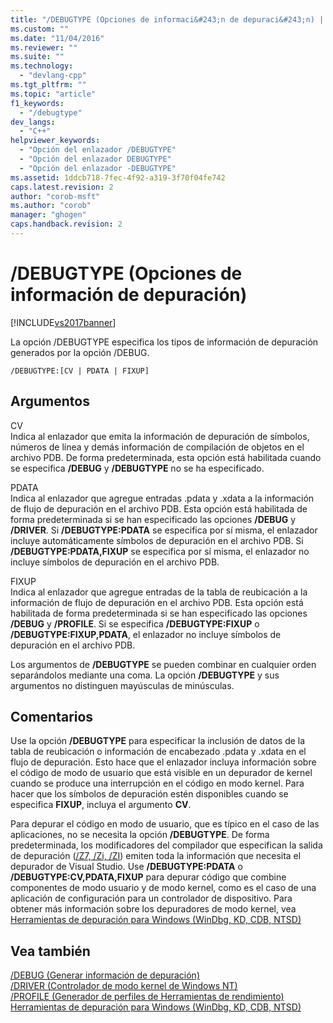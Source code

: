```yaml
---
title: "/DEBUGTYPE (Opciones de informaci&#243;n de depuraci&#243;n) | Microsoft Docs"
ms.custom: ""
ms.date: "11/04/2016"
ms.reviewer: ""
ms.suite: ""
ms.technology: 
  - "devlang-cpp"
ms.tgt_pltfrm: ""
ms.topic: "article"
f1_keywords: 
  - "/debugtype"
dev_langs: 
  - "C++"
helpviewer_keywords: 
  - "Opción del enlazador /DEBUGTYPE"
  - "Opción del enlazador DEBUGTYPE"
  - "Opción del enlazador -DEBUGTYPE"
ms.assetid: 1ddcb718-7fec-4f92-a319-3f70f04fe742
caps.latest.revision: 2
author: "corob-msft"
ms.author: "corob"
manager: "ghogen"
caps.handback.revision: 2
---
```

# /DEBUGTYPE (Opciones de informaci&#243;n de depuraci&#243;n)
[!INCLUDE[vs2017banner](../../assembler/inline/includes/vs2017banner.md)]

La opción \/DEBUGTYPE especifica los tipos de información de depuración generados por la opción \/DEBUG.  
  
```  
/DEBUGTYPE:[CV | PDATA | FIXUP]  
```  
  
## Argumentos  
 CV  
 Indica al enlazador que emita la información de depuración de símbolos, números de línea y demás información de compilación de objetos en el archivo PDB.  De forma predeterminada, esta opción está habilitada cuando se especifica **\/DEBUG** y **\/DEBUGTYPE** no se ha especificado.  
  
 PDATA  
 Indica al enlazador que agregue entradas .pdata y .xdata a la información de flujo de depuración en el archivo PDB.  Esta opción está habilitada de forma predeterminada si se han especificado las opciones **\/DEBUG** y **\/DRIVER**.  Si **\/DEBUGTYPE:PDATA** se especifica por sí misma, el enlazador incluye automáticamente símbolos de depuración en el archivo PDB.  Si **\/DEBUGTYPE:PDATA,FIXUP** se especifica por sí misma, el enlazador no incluye símbolos de depuración en el archivo PDB.  
  
 FIXUP  
 Indica al enlazador que agregue entradas de la tabla de reubicación a la información de flujo de depuración en el archivo PDB.  Esta opción está habilitada de forma predeterminada si se han especificado las opciones **\/DEBUG** y **\/PROFILE**.  Si se especifica **\/DEBUGTYPE:FIXUP** o **\/DEBUGTYPE:FIXUP,PDATA**, el enlazador no incluye símbolos de depuración en el archivo PDB.  
  
 Los argumentos de **\/DEBUGTYPE** se pueden combinar en cualquier orden separándolos mediante una coma.  La opción **\/DEBUGTYPE** y sus argumentos no distinguen mayúsculas de minúsculas.  
  
## Comentarios  
 Use la opción **\/DEBUGTYPE** para especificar la inclusión de datos de la tabla de reubicación o información de encabezado .pdata y .xdata en el flujo de depuración.  Esto hace que el enlazador incluya información sobre el código de modo de usuario que está visible en un depurador de kernel cuando se produce una interrupción en el código en modo kernel.  Para hacer que los símbolos de depuración estén disponibles cuando se especifica **FIXUP**, incluya el argumento **CV**.  
  
 Para depurar el código en modo de usuario, que es típico en el caso de las aplicaciones, no se necesita la opción **\/DEBUGTYPE**.  De forma predeterminada, los modificadores del compilador que especifican la salida de depuración \([\/Z7, \/Zi, \/ZI](../../build/reference/z7-zi-zi-debug-information-format.md)\) emiten toda la información que necesita el depurador de Visual Studio.  Use **\/DEBUGTYPE:PDATA** o **\/DEBUGTYPE:CV,PDATA,FIXUP** para depurar código que combine componentes de modo usuario y de modo kernel, como es el caso de una aplicación de configuración para un controlador de dispositivo.  Para obtener más información sobre los depuradores de modo kernel, vea [Herramientas de depuración para Windows \(WinDbg, KD, CDB, NTSD\)](http://go.microsoft.com/fwlink/p?LinkID=285651)  
  
## Vea también  
 [\/DEBUG \(Generar información de depuración\)](../../build/reference/debug-generate-debug-info.md)   
 [\/DRIVER \(Controlador de modo kernel de Windows NT\)](../../build/reference/driver-windows-nt-kernel-mode-driver.md)   
 [\/PROFILE \(Generador de perfiles de Herramientas de rendimiento\)](../../build/reference/profile-performance-tools-profiler.md)   
 [Herramientas de depuración para Windows \(WinDbg, KD, CDB, NTSD\)](http://go.microsoft.com/fwlink/p?LinkID=285651)